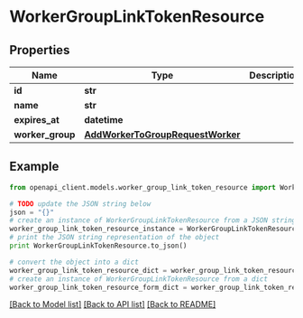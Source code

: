 # WorkerGroupLinkTokenResource


## Properties
Name | Type | Description | Notes
------------ | ------------- | ------------- | -------------
**id** | **str** |  | 
**name** | **str** |  | 
**expires_at** | **datetime** |  | 
**worker_group** | [**AddWorkerToGroupRequestWorker**](AddWorkerToGroupRequestWorker.md) |  | 

## Example

```python
from openapi_client.models.worker_group_link_token_resource import WorkerGroupLinkTokenResource

# TODO update the JSON string below
json = "{}"
# create an instance of WorkerGroupLinkTokenResource from a JSON string
worker_group_link_token_resource_instance = WorkerGroupLinkTokenResource.from_json(json)
# print the JSON string representation of the object
print WorkerGroupLinkTokenResource.to_json()

# convert the object into a dict
worker_group_link_token_resource_dict = worker_group_link_token_resource_instance.to_dict()
# create an instance of WorkerGroupLinkTokenResource from a dict
worker_group_link_token_resource_form_dict = worker_group_link_token_resource.from_dict(worker_group_link_token_resource_dict)
```
[[Back to Model list]](../README.md#documentation-for-models) [[Back to API list]](../README.md#documentation-for-api-endpoints) [[Back to README]](../README.md)


